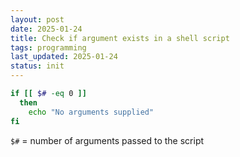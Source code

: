 ```yaml
---
layout: post
date: 2025-01-24
title: Check if argument exists in a shell script
tags: programming
last_updated: 2025-01-24
status: init
---
```


```bash
if [[ $# -eq 0 ]]
  then
    echo "No arguments supplied"
fi
```

`$#` = number of arguments passed to the script
